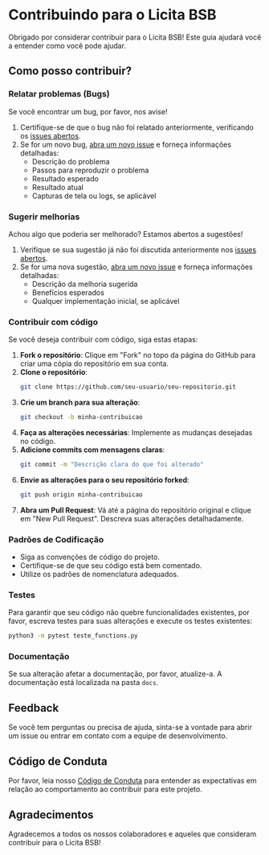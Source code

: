 # Contribuindo para o Licita BSB

Obrigado por considerar contribuir para o Licita BSB! Este guia ajudará você a entender como você pode ajudar.

## Como posso contribuir?

### Relatar problemas (Bugs)

Se você encontrar um bug, por favor, nos avise!

1. Certifique-se de que o bug não foi relatado anteriormente, verificando os [issues abertos](https://github.com/seu-repositorio/issues).
2. Se for um novo bug, [abra um novo issue](https://github.com/seu-repositorio/issues/new) e forneça informações detalhadas:
   - Descrição do problema
   - Passos para reproduzir o problema
   - Resultado esperado
   - Resultado atual
   - Capturas de tela ou logs, se aplicável

### Sugerir melhorias

Achou algo que poderia ser melhorado? Estamos abertos a sugestões!

1. Verifique se sua sugestão já não foi discutida anteriormente nos [issues abertos](https://github.com/seu-repositorio/issues).
2. Se for uma nova sugestão, [abra um novo issue](https://github.com/seu-repositorio/issues/new) e forneça informações detalhadas:
   - Descrição da melhoria sugerida
   - Benefícios esperados
   - Qualquer implementação inicial, se aplicável

### Contribuir com código

Se você deseja contribuir com código, siga estas etapas:

1. **Fork o repositório**: Clique em "Fork" no topo da página do GitHub para criar uma cópia do repositório em sua conta.
2. **Clone o repositório**: 
    ```sh
    git clone https://github.com/seu-usuario/seu-repositorio.git
    ```
3. **Crie um branch para sua alteração**:
    ```sh
    git checkout -b minha-contribuicao
    ```
4. **Faça as alterações necessárias**: Implemente as mudanças desejadas no código.
5. **Adicione commits com mensagens claras**:
    ```sh
    git commit -m "Descrição clara do que foi alterado"
    ```
6. **Envie as alterações para o seu repositório forked**:
    ```sh
    git push origin minha-contribuicao
    ```
7. **Abra um Pull Request**: Vá até a página do repositório original e clique em "New Pull Request". Descreva suas alterações detalhadamente.

### Padrões de Codificação

- Siga as convenções de código do projeto.
- Certifique-se de que seu código está bem comentado.
- Utilize os padrões de nomenclatura adequados.

### Testes

Para garantir que seu código não quebre funcionalidades existentes, por favor, escreva testes para suas alterações e execute os testes existentes:

```sh
python3 -m pytest teste_functions.py
```

### Documentação

Se sua alteração afetar a documentação, por favor, atualize-a. A documentação está localizada na pasta `docs`.

## Feedback

Se você tem perguntas ou precisa de ajuda, sinta-se à vontade para abrir um issue ou entrar em contato com a equipe de desenvolvimento.

## Código de Conduta

Por favor, leia nosso [Código de Conduta](./CODE_OF_CONDUCT.md) para entender as expectativas em relação ao comportamento ao contribuir para este projeto.

## Agradecimentos

Agradecemos a todos os nossos colaboradores e aqueles que consideram contribuir para o Licita BSB!
